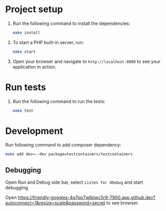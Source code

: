 # Project setup

1. Run the following command to install the dependencies:

    ```bash
    make install
    ```

2. To start a PHP built-in server, run:

    ```bash
    make start
    ```

3. Open your browser and navigate to `http://localhost:8000` to see your application in action.

# Run tests

1. Run the following command to run the tests:

    ```bash
    make test
    ```

# Development

Run following command to add composer dependency:

```bash
make add dev=--dev package=testcontainers/testcontainers
```

## Debugging

Open Run and Debug side bar, select `Listen for XDebug` and start debugging.

Open https://friendly-goggles-4q7pp7w6pwc5r9-7900.app.github.dev?autoconnect=1&resize=scale&password=secret to see browser.
